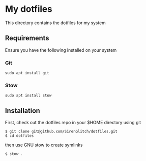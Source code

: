 # My dotfiles

This directory contains the dotfiles for my system

## Requirements

Ensure you have the following installed on your system

### Git

```
sudo apt install git
```

### Stow

```
sudo apt install stow
```

## Installation

First, check out the dotfiles repo in your $HOME directory using git

```
$ git clone git@github.com/SirenGlitch/dotfiles.git
$ cd dotfiles
```

then use GNU stow to create symlinks

```
$ stow .
```
